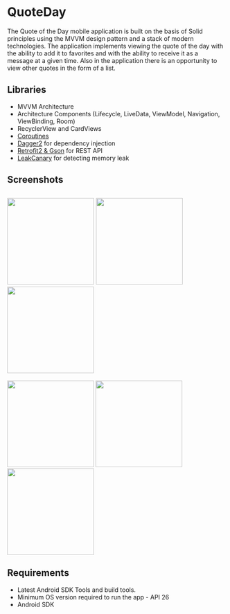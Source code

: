# QuoteDay
The Quote of the Day mobile application is built on the basis of Solid principles using the MVVM design pattern and a stack of modern technologies. The application implements viewing the quote of the day with the ability to add it to favorites and with the ability to receive it as a message at a given time. Also in the application there is an opportunity to view other quotes in the form of a list.


## Libraries
+ MVVM Architecture
+ Architecture Components (Lifecycle, LiveData, ViewModel, Navigation, ViewBinding, Room)
+ RecyclerView and CardViews
+ [Coroutines](https://kotlinlang.org/docs/coroutines-overview.html)
+ [Dagger2](https://github.com/google/dagger) for dependency injection
+ [Retrofit2 & Gson](https://github.com/square/retrofit) for REST API
+ [LeakCanary](https://square.github.io/leakcanary/) for detecting memory leak

## Screenshots
<img src="https://user-images.githubusercontent.com/99405613/180963099-2a451b68-548b-45f0-9ba2-504417d6aee7.jpg" width="200"> <img src="https://user-images.githubusercontent.com/99405613/180963103-92fa5d68-387a-49e1-bf3f-1f58e6ce49fc.jpg" width="200">
<img src="https://user-images.githubusercontent.com/99405613/180963110-499fdc16-c997-4006-8b3c-df65ca86ecb5.jpg" width="200">
---
<img src="https://user-images.githubusercontent.com/99405613/180963117-58cdf4e1-9e59-47fa-b941-2cd44a775ab8.jpg" width="200"> <img src="https://user-images.githubusercontent.com/99405613/180963124-31d6d548-ed3a-4e10-9336-ebc7f7260b0f.jpg" width="200">
<img src="https://user-images.githubusercontent.com/99405613/180963054-1751364a-462e-4195-90e3-fe3a19caba8c.gif" width="200">

## Requirements
+ Latest Android SDK Tools and build tools.
+ Minimum OS version required to run the app - API 26
+ Android SDK
